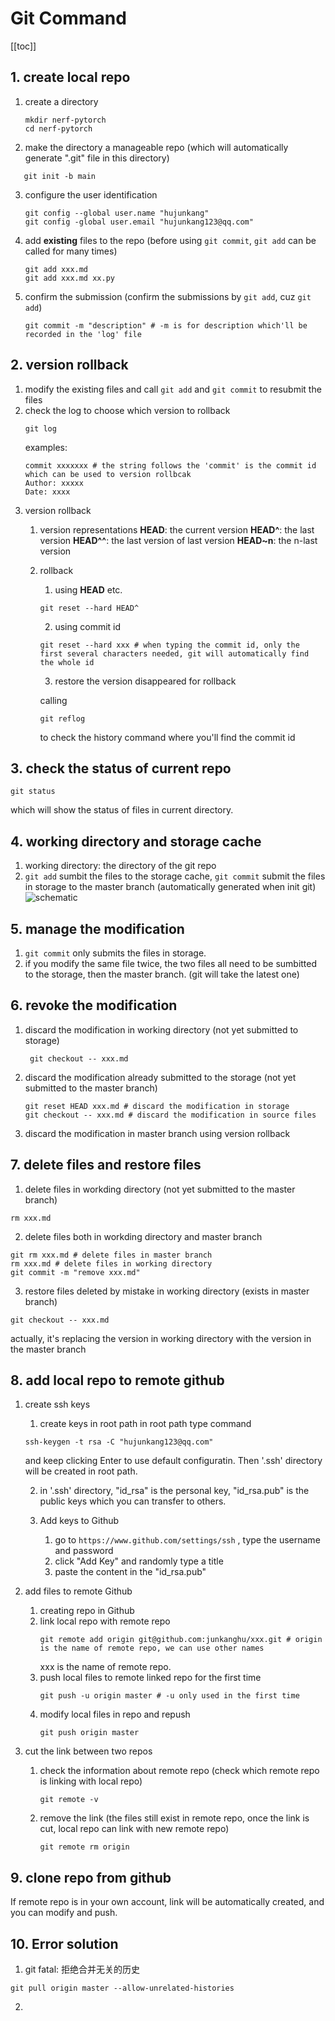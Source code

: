 # Git Command
[[toc]]

## 1. create local repo
1. create a directory
   ``` ubuntu
   mkdir nerf-pytorch
   cd nerf-pytorch
   ```
2. make the directory a manageable repo (which will automatically generate ".git" file in this directory)
```
   git init -b main 
```
3. configure the user identification
   ```
   git config --global user.name "hujunkang"
   git config -global user.email "hujunkang123@qq.com"
   ```

4. add **existing** files to the repo (before using ```git commit```, ```git add``` can be called for many times)
   ```
   git add xxx.md
   git add xxx.md xx.py
   ```
5. confirm the submission (confirm the submissions by ```git add```, cuz ```git add```)
   ```
   git commit -m "description" # -m is for description which'll be recorded in the 'log' file
   ```


## 2. version rollback
1. modify the existing files and call ```git add``` and ```git commit``` to resubmit the files
2. check the log to choose which version to rollback
   ```
   git log
   ```
   examples:
   ```
   commit xxxxxxx # the string follows the 'commit' is the commit id which can be used to version rollbcak
   Author: xxxxx
   Date: xxxx
   ```
3. version rollback
   1. version representations
    **HEAD**: the current version
    **HEAD^**: the last version
    **HEAD^^**: the last version of last version
    **HEAD~n**: the n-last version
   2. rollback
      1. using **HEAD** etc.
        ```
        git reset --hard HEAD^
        ```
      2. using commit id 
        ```
        git reset --hard xxx # when typing the commit id, only the first several characters needed, git will automatically find the whole id
        ```
      3. restore the version disappeared for rollback
        
        calling
        ```
        git reflog
        ```
        to check the history command where you'll find the commit id 

## 3. check the status of current repo
```
git status
``` 
which will show the status of files in current directory.

## 4. working directory and storage cache
1. working directory: the directory of the git repo
2. ```git add``` sumbit the files to the storage cache, ```git commit``` submit the files in storage to the master branch (automatically generated when init git)
![schematic](/images/directory.jpeg)

## 5. manage the modification
1. ```git commit``` only submits the files in storage.
2. if you modify the same file twice, the two files all need to be sumbitted to the storage, then the master branch. (git will take the latest one)

## 6. revoke the modification
1. discard the modification in working directory (not yet submitted to storage)
   
   ```
    git checkout -- xxx.md
   ```
2. discard the modification already submitted to the storage (not yet submitted to the master branch)
   
    ```
    git reset HEAD xxx.md # discard the modification in storage
    git checkout -- xxx.md # discard the modification in source files 
    ```
3. discard the modification in master branch
   using version rollback

## 7. delete files and restore files
1. delete files in workding directory (not yet submitted to the master branch)

```
rm xxx.md
```
2. delete files both in workding directory and master branch

```
git rm xxx.md # delete files in master branch
rm xxx.md # delete files in working directory
git commit -m "remove xxx.md"
```
3. restore files deleted by mistake in working directory (exists in master branch)

```
git checkout -- xxx.md
```
actually, it's replacing the version in working directory with the version in the master branch
## 8. add local repo to remote github
1. create ssh keys
   1. create keys in root path
    in root path type command
    ```
    ssh-keygen -t rsa -C "hujunkang123@qq.com"
    ```
    and keep clicking Enter to use default configuratin. Then '.ssh' directory will be created in root path.

   2. in '.ssh' directory, "id_rsa" is the personal key, "id_rsa.pub" is the public keys which you can transfer to others.

   3. Add keys to Github
       1. go to ```https://www.github.com/settings/ssh``` , type the username and password
       2. click "Add Key" and randomly type a title
       3. paste the content in the "id_rsa.pub"
2. add files to remote Github
    1. creating repo in Github
    2. link local repo with remote repo
        ```
        git remote add origin git@github.com:junkanghu/xxx.git # origin is the name of remote repo, we can use other names
        ```
        xxx is the name of remote repo.
    3. push local files to remote linked repo for the first time
        ```
        git push -u origin master # -u only used in the first time
        ```
    4. modify local files in repo and repush
        ```
        git push origin master
        ``` 
3. cut the link between two repos
    1. check the information about remote repo (check which remote repo is linking with local repo)
        ```
        git remote -v
        ```
    2. remove the link (the files still exist in remote repo, once the link is cut, local repo can link with new remote repo)
        ```
        git remote rm origin
        ```

## 9. clone repo from github
If remote repo is in your own account, link will be automatically created, and you can modify and push.

## 10. Error solution
1. git fatal: 拒绝合并无关的历史
```shell
git pull origin master --allow-unrelated-histories
```
2. 